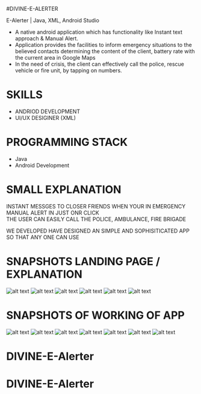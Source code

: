 #DIVINE-E-ALERTER

E-Alerter | Java, XML, Android Studio 

- A native android application which has functionality like Instant text approach & Manual Alert.
- Application provides the facilities to inform emergency situations to the believed contacts determining the content of the
  client, battery rate with the current area in Google Maps
- In the need of crisis, the client can effectively call the police, rescue vehicle or fire unit, by tapping on numbers.




# SKILLS

- ANDRIOD DEVELOPMENT
- UI/UX DESIGINER (XML)


#  PROGRAMMING STACK

- Java
- Android Development


# SMALL EXPLANATION

INSTANT MESSGES TO CLOSER FRIENDS WHEN YOUR IN EMERGENCY  
MANUAL ALERT IN JUST ONR CLICK  
THE USER CAN EASILY CALL THE POLICE, AMBULANCE, FIRE BRIGADE  
<!------YOU DON'T NEED NETWORK YOU CAN USE GPS(GLOBAL POSITIONING SYSTEM)  ----->
WE DEVELOPED HAVE DESIGNED AN SIMPLE AND SOPHISITICATED APP SO THAT ANY ONE CAN USE   


# SNAPSHOTS LANDING PAGE / EXPLANATION 

![alt text](https://github.com/nabaratanpatra/DIVINE/blob/main/Screensort/load1.JPG?raw=true)
![alt text](https://github.com/nabaratanpatra/DIVINE/blob/main/Screensort/load2.JPG?raw=true)
![alt text](https://github.com/nabaratanpatra/DIVINE/blob/main/Screensort/load3.JPG?raw=true)
![alt text](https://github.com/nabaratanpatra/DIVINE/blob/main/Screensort/load4.JPG?raw=true)
![alt text](https://github.com/nabaratanpatra/DIVINE/blob/main/Screensort/load5.JPG?raw=true)
![alt text](https://github.com/nabaratanpatra/DIVINE/blob/main/Screensort/load6.JPG?raw=true)


# SNAPSHOTS OF WORKING OF APP 

![alt text](https://github.com/pankaz20/DIVINE-or-E-Savior/blob/main/Screensort/snap1.JPG?raw=true)
![alt text](https://github.com/pankaz20/DIVINE-or-E-Savior/blob/main/Screensort/snap2.JPG?raw=true)
![alt text](https://github.com/pankaz20/DIVINE-or-E-Savior/main/Screensort/snap3.JPG?raw=true)
![alt text](https://github.com/pankaz20/DIVINE-or-E-Savior/blob/main/Screensort/snap4.JPG?raw=true)
![alt text](https://github.com/pankaz20/DIVINE-or-E-Savior/blob/main/Screensort/snap5.JPG?raw=true)
![alt text](https://github.com/pankaz20/DIVINE-or-E-Savior/blob/main/Screensort/snap6.JPG?raw=true)
![alt text](https://github.com/pankaz20/DIVINE-or-E-Savior/blob/main/Screensort/snap8.JPG?raw=true)

# DIVINE-E-Alerter
# DIVINE-E-Alerter
